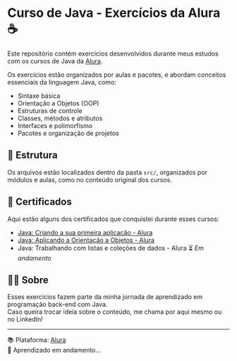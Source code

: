 # Curso de Java - Exercícios da Alura ☕

Este repositório contém exercícios desenvolvidos durante meus estudos com os cursos de Java da [Alura](https://www.alura.com.br/).

Os exercícios estão organizados por aulas e pacotes, e abordam conceitos essenciais da linguagem Java, como:

- Sintaxe básica
- Orientação a Objetos (OOP)
- Estruturas de controle
- Classes, métodos e atributos
- Interfaces e polimorfismo
- Pacotes e organização de projetos

## 📁 Estrutura
Os arquivos estão localizados dentro da pasta `src/`, organizados por módulos e aulas, como no conteúdo original dos cursos.

## 🏅 Certificados

Aqui estão alguns dos certificados que conquistei durante esses cursos:

- [Java: Criando a sua primeira aplicacão - Alura](https://cursos.alura.com.br/formalCertificate/f010bab6-fd3f-4fba-a8e2-a222a7478555)
- [Java: Aplicando a Orientação a Objetos - Alura](https://cursos.alura.com.br/formalCertificate/692ecb83-2f0c-496d-bd7c-e81b538c13c0)
- Java: Trabalhando com listas e coleções de dados - Alura ⏳ *Em andamento*

## 👨‍💻 Sobre
Esses exercícios fazem parte da minha jornada de aprendizado em programação back-end com Java.  
Caso queira trocar ideia sobre o conteúdo, me chama por aqui mesmo ou no LinkedIn!

---

📚 Plataforma: [Alura](https://www.alura.com.br/)  
🧠 Aprendizado em andamento...

